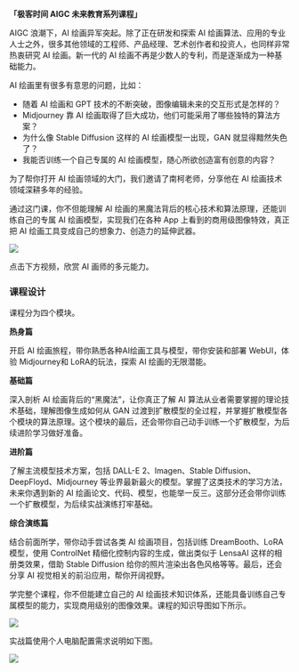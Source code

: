 **「极客时间 AIGC 未来教育系列课程」**

AIGC 浪潮下，AI 绘画异军突起。除了正在研发和探索 AI 绘画算法、应用的专业人士之外，很多其他领域的工程师、产品经理、艺术创作者和投资人，也同样非常热衷研究 AI 绘画。新一代的 AI 绘画不再是少数人的专利，而是逐渐成为一种基础能力。

AI 绘画里有很多有意思的问题，比如：

- 随着 AI 绘画和 GPT 技术的不断突破，图像编辑未来的交互形式是怎样的？
- Midjourney 靠 AI 绘画取得了巨大成功，他们可能采用了哪些独特的算法方案？
- 为什么像 Stable Diffusion 这样的 AI 绘画模型一出现，GAN 就显得黯然失色了？
- 我能否训练一个自己专属的 AI 绘画模型，随心所欲创造富有创意的内容？

为了帮你打开 AI 绘画领域的大门，我们邀请了南柯老师，分享他在 AI 绘画技术领域深耕多年的经验。

通过这门课，你不但能理解 AI 绘画的黑魔法背后的核心技术和算法原理，还能训练自己的专属 AI 绘画模型，实现我们在各种 App 上看到的商用级图像特效，真正把 AI 绘画工具变成自己的想象力、创造力的延伸武器。

![](https://static001.geekbang.org/resource/image/da/7a/da0e10b5fb07fd6cf0f540e4fyy9f77a.jpg)

点击下方视频，欣赏 AI 画师的多元能力。

### 课程设计

课程分为四个模块。

**热身篇**

开启 AI 绘画旅程，带你熟悉各种AI绘画工具与模型，带你安装和部署 WebUI，体验 Midjourney和 LoRA的玩法，探索 AI 绘画的无限潜能。

**基础篇**

深入剖析 AI 绘画背后的“黑魔法”，让你真正了解 AI 算法从业者需要掌握的理论技术基础，理解图像生成如何从 GAN 过渡到扩散模型的全过程，并掌握扩散模型各个模块的算法原理。这个模块的最后，还会带你自己动手训练一个扩散模型，为后续进阶学习做好准备。

**进阶篇**

了解主流模型技术方案，包括 DALL-E 2、Imagen、Stable Diffusion、DeepFloyd、Midjourney 等业界最新最火的模型。掌握了这类技术的学习方法，未来你遇到新的 AI 绘画论文、代码、模型，也能举一反三。这部分还会带你训练一个扩散模型，为后续实战演练打牢基础。

**综合演练篇**

结合前面所学，带你动手尝试各类 AI 绘画项目，包括训练 DreamBooth、LoRA 模型，使用 ControlNet 精细化控制内容的生成，做出类似于 LensaAI 这样的相册类效果，借助 Stable Diffusion 给你的照片渲染出各色风格等等。最后，还会分享 AI 视觉相关的前沿应用，帮你开阔视野。

学完整个课程，你不但能建立自己的 AI 绘画技术知识体系，还能具备训练自己专属模型的能力，实现商用级别的图像效果。课程的知识导图如下所示。

![](https://static001.geekbang.org/resource/image/91/9c/9197e367346c943186322023718f779c.jpg)

实战篇使用个人电脑配置需求说明如下图。

![](https://static001.geekbang.org/resource/image/32/a0/327aa60a50a21c8ff4ba7a03988e35a0.jpg)